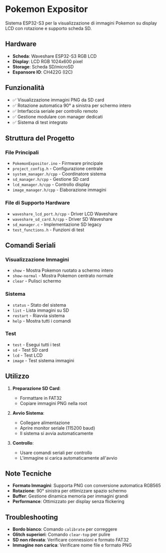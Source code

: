 # Pokemon Expositor

Sistema ESP32-S3 per la visualizzazione di immagini Pokemon su display LCD con rotazione e supporto scheda SD.

## Hardware
- **Scheda**: Waveshare ESP32-S3 RGB LCD
- **Display**: LCD RGB 1024x600 pixel
- **Storage**: Scheda SD/microSD
- **Espansore IO**: CH422G (I2C)

## Funzionalità
- ✅ Visualizzazione immagini PNG da SD card
- ✅ Rotazione automatica 90° a sinistra per schermo intero
- ✅ Interfaccia seriale per controllo remoto
- ✅ Gestione modulare con manager dedicati
- ✅ Sistema di test integrato

## Struttura del Progetto

### File Principali
- `PokemonExpositor.ino` - Firmware principale
- `project_config.h` - Configurazione centrale
- `system_manager.h/cpp` - Coordinatore sistema
- `sd_manager.h/cpp` - Gestione SD card
- `lcd_manager.h/cpp` - Controllo display
- `image_manager.h/cpp` - Elaborazione immagini

### File di Supporto Hardware
- `waveshare_lcd_port.h/cpp` - Driver LCD Waveshare
- `waveshare_sd_card.h/cpp` - Driver SD Waveshare
- `sd_manager.c` - Implementazione SD legacy
- `test_functions.h` - Funzioni di test

## Comandi Seriali

### Visualizzazione Immagini
- `show` - Mostra Pokemon ruotato a schermo intero
- `show-normal` - Mostra Pokemon centrato normale
- `clear` - Pulisci schermo

### Sistema
- `status` - Stato del sistema
- `list` - Lista immagini su SD
- `restart` - Riavvia sistema
- `help` - Mostra tutti i comandi

### Test
- `test` - Esegui tutti i test
- `sd` - Test SD card
- `lcd` - Test LCD
- `image` - Test sistema immagini

## Utilizzo

1. **Preparazione SD Card**:
   - Formattare in FAT32
   - Copiare immagini PNG nella root

2. **Avvio Sistema**:
   - Collegare alimentazione
   - Aprire monitor seriale (115200 baud)
   - Il sistema si avvia automaticamente

3. **Controllo**:
   - Usare comandi seriali per controllo
   - L'immagine si carica automaticamente all'avvio

## Note Tecniche

- **Formato Immagini**: Supporta PNG con conversione automatica RGB565
- **Rotazione**: 90° sinistra per ottimizzare spazio schermo
- **Buffer**: Gestione dinamica memoria per immagini grandi
- **Performance**: Ottimizzato per display senza flickering

## Troubleshooting

- **Bordo bianco**: Comando `calibrate` per correggere
- **Glitch superiori**: Comando `clear-top` per pulire
- **SD non rilevata**: Verificare connessioni e formato FAT32
- **Immagine non carica**: Verificare nome file e formato PNG
